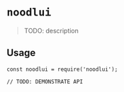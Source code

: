 # `noodlui`

> TODO: description

## Usage

```
const noodlui = require('noodlui');

// TODO: DEMONSTRATE API
```
